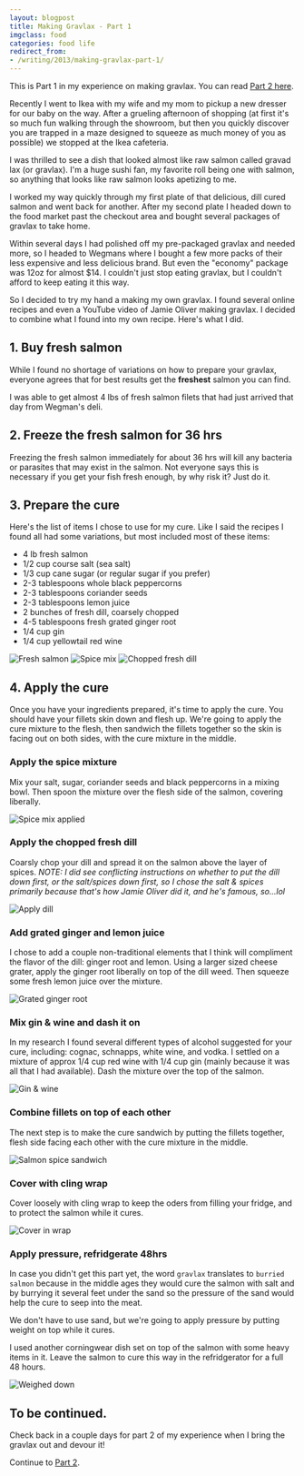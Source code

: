```yaml
---
layout: blogpost
title: Making Gravlax - Part 1
imgclass: food
categories: food life
redirect_from:
- /writing/2013/making-gravlax-part-1/
---
```


<p class="disclaimer">This is Part 1 in my experience on making gravlax. You can read <a href="/making-gravlax-part-2/">Part 2 here</a>.</p>

Recently I went to Ikea with my wife and my mom to pickup a new dresser for our baby on the way. After a grueling afternoon of shopping (at first it's so much fun walking through the showroom, but then you quickly discover you are trapped in a maze designed to squeeze as much money of you as possible) we stopped at the Ikea cafeteria.

I was thrilled to see a dish that looked almost like raw salmon called gravad lax (or gravlax). I'm a huge sushi fan, my favorite roll being one with salmon, so anything that looks like raw salmon looks apetizing to me.

I worked my way quickly through my first plate of that delicious, dill cured salmon and went back for another. After my second plate I headed down to the food market past the checkout area and bought several packages of gravlax to take home.

Within several days I had polished off my pre-packaged gravlax and needed more, so I headed to Wegmans where I bought a few more packs of their less expensive and less delicious brand. But even the "economy" package was 12oz for almost $14. I couldn't just stop eating gravlax, but I couldn't afford to keep eating it this way.

So I decided to try my hand a making my own gravlax. I found several online recipes and even a YouTube video of Jamie Oliver making gravlax. I decided to combine what I found into my own recipe. Here's what I did.

## 1. Buy fresh salmon

While I found no shortage of variations on how to prepare your gravlax, everyone agrees that for best results get the **freshest** salmon you can find.

I was able to get almost 4 lbs of fresh salmon filets that had just arrived that day from Wegman's deli.

## 2. Freeze the fresh salmon for 36 hrs

Freezing the fresh salmon immediately for about 36 hrs will kill any bacteria or parasites that may exist in the salmon. Not everyone says this is necessary if you get your fish fresh enough, by why risk it? Just do it.

## 3. Prepare the cure

Here's the list of items I chose to use for my cure. Like I said the recipes I found all had some variations, but most included most of these items:

- 4 lb fresh salmon
- 1/2 cup course salt (sea salt)
- 1/3 cup cane sugar (or regular sugar if you prefer)
- 2-3 tablespoons whole black peppercorns
- 2-3 tablespoons coriander seeds
- 2-3 tablespoons lemon juice
- 2 bunches of fresh dill, coarsely chopped
- 4-5 tablespoons fresh grated ginger root
- 1/4 cup gin
- 1/4 cup yellowtail red wine

![Fresh salmon](/post-images/gravlax/1-fresh-salmon.jpg)
![Spice mix](/post-images/gravlax/2-spice-mix.jpg)
![Chopped fresh dill](/post-images/gravlax/3-chopped-fresh-dill.jpg)

## 4. Apply the cure

Once you have your ingredients prepared, it's time to apply the cure. You should have your fillets skin down and flesh up. We're going to apply the cure mixture to the flesh, then sandwich the fillets together so the skin is facing out on both sides, with the cure mixture in the middle.

### Apply the spice mixture

Mix your salt, sugar, coriander seeds and black peppercorns in a mixing bowl. Then spoon the mixture over the flesh side of the salmon, covering liberally.

![Spice mix applied](/post-images/gravlax/4-spice-mix-applied.jpg)

### Apply the chopped fresh dill

Coarsly chop your dill and spread it on the salmon above the layer of spices. *NOTE: I did see conflicting instructions on whether to put the dill down first, or the salt/spices down first, so I chose the salt & spices primarily because that's how Jamie Oliver did it, and he's famous, so...lol*

![Apply dill](/post-images/gravlax/5-dill-applied.jpg)

### Add grated ginger and lemon juice

I chose to add a couple non-traditional elements that I think will compliment the flavor of the dill: ginger root and lemon. Using a larger sized cheese grater, apply the ginger root liberally on top of the dill weed. Then squeeze some fresh lemon juice over the mixture.

![Grated ginger root](/post-images/gravlax/6-grated-ginger-root.jpg)

### Mix gin & wine and dash it on

In my research I found several different types of alcohol suggested for your cure, including: cognac, schnapps, white wine, and vodka. I settled on a mixture of approx 1/4 cup red wine with 1/4 cup gin (mainly because it was all that I had available). Dash the mixture over the top of the salmon.

![Gin & wine](/post-images/gravlax/7-gin-wine.jpg)

### Combine fillets on top of each other

The next step is to make the cure sandwich by putting the fillets together, flesh side facing each other with the cure mixture in the middle.

![Salmon spice sandwich](/post-images/gravlax/8-salmon-spice-sandwich.jpg)

### Cover with cling wrap

Cover loosely with cling wrap to keep the oders from filling your fridge, and to protect the salmon while it cures.

![Cover in wrap](/post-images/gravlax/9-covered-in-wrap.jpg)

### Apply pressure, refridgerate 48hrs

In case you didn't get this part yet, the word `gravlax` translates to `burried salmon` because in the middle ages they would cure the salmon with salt and by burrying it several feet under the sand so the pressure of the sand would help the cure to seep into the meat.

We don't have to use sand, but we're going to apply pressure by putting weight on top while it cures.

I used another corningwear dish set on top of the salmon with some heavy items in it. Leave the salmon to cure this way in the refridgerator for a full 48 hours.

![Weighed down](/post-images/gravlax/10-weighed-down.jpg)


## To be continued.

Check back in a couple days for part 2 of my experience when I bring the gravlax out and devour it!

<p class="disclaimer">Continue to <a href="/writing/2013/making-gravlax-part-2/">Part 2</a>.</p>